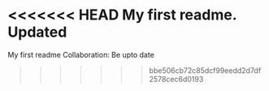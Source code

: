 <<<<<<< HEAD
My first readme. Updated
=======
My first readme
Collaboration: Be upto date
>>>>>>> bbe506cb72c85dcf99eedd2d7df2578cec6d0193
